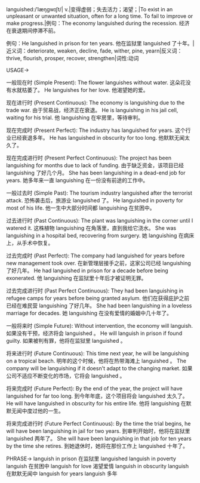 languished:/ˈlæŋɡwɪʃt/| v.|变得虚弱；失去活力；渴望；|To exist in an unpleasant or unwanted situation, often for a long time.  To fail to improve or make progress.|例句：The economy languished during the recession. 经济在衰退期间停滞不前。

例句：He languished in prison for ten years. 他在监狱里 languished 了十年。|近义词：deteriorate, weaken, decline, fade, wither, pine, yearn|反义词：thrive, flourish, prosper, recover, strengthen|词性:动词

USAGE->

一般现在时 (Simple Present):
The flower languishes without water.  这朵花没有水就枯萎了。
He languishes for her love. 他渴望她的爱。


现在进行时 (Present Continuous):
The economy is languishing due to the trade war. 由于贸易战，经济正在衰退。
He is languishing in his jail cell, waiting for his trial. 他 languishing 在牢房里，等待审判。


现在完成时 (Present Perfect):
The industry has languished for years.  这个行业已经衰退多年。
He has languished in obscurity for too long. 他默默无闻太久了。


现在完成进行时 (Present Perfect Continuous):
The project has been languishing for months due to lack of funding.  由于缺乏资金，该项目已经 languishing 了好几个月。
She has been languishing in a dead-end job for years. 她多年来一直 languishing 在一份没有前途的工作中。


一般过去时 (Simple Past):
The tourism industry languished after the terrorist attack.  恐怖袭击后，旅游业 languished 了。
He languished in poverty for most of his life. 他一生中大部分时间都 languishing 在贫困中。


过去进行时 (Past Continuous):
The plant was languishing in the corner until I watered it.  这株植物 languishing 在角落里，直到我给它浇水。
She was languishing in a hospital bed, recovering from surgery. 她 languishing 在病床上，从手术中恢复。


过去完成时 (Past Perfect):
The company had languished for years before new management took over.  在新管理层接手之前，这家公司已经 languishing 了好几年。
He had languished in prison for a decade before being exonerated. 他 languishing 在监狱里十年后才被证明无罪。


过去完成进行时 (Past Perfect Continuous):
They had been languishing in refugee camps for years before being granted asylum.  他们在获得庇护之前已经在难民营 languishing 了好几年。
She had been languishing in a loveless marriage for decades. 她 languishing 在没有爱情的婚姻中几十年了。


一般将来时 (Simple Future):
Without intervention, the economy will languish.  如果没有干预，经济将会 languished 。
He will languish in prison if found guilty. 如果被判有罪，他将在监狱里 languished 。


将来进行时 (Future Continuous):
This time next year, he will be languishing on a tropical beach.  明年的这个时候，他将在热带海滩上 languished 。
The company will be languishing if it doesn't adapt to the changing market. 如果公司不适应不断变化的市场，它将会 languished 。


将来完成时 (Future Perfect):
By the end of the year, the project will have languished for far too long.  到今年年底，这个项目将会 languished 太久了。
He will have languished in obscurity for his entire life. 他将 languishing 在默默无闻中度过他的一生。


将来完成进行时 (Future Perfect Continuous):
By the time the trial begins, he will have been languishing in jail for two years.  到审判开始时，他将在监狱里 languished 两年了。
She will have been languishing in that job for ten years by the time she retires. 到她退休时，她将在那份工作上 languished 十年了。


PHRASE->
languish in prison  在监狱里 languished 
languish in poverty  languish 在贫困中
languish for love  渴望爱情
languish in obscurity  languish 在默默无闻中
languish for years  languish 多年
